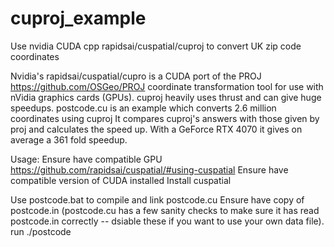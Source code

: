 # cuproj_example
Use nvidia CUDA cpp rapidsai/cuspatial/cuproj to convert UK zip code coordinates

Nvidia's rapidsai/cuspatial/cupro is a CUDA port of the PROJ https://github.com/OSGeo/PROJ 
coordinate transformation tool for use with nVidia graphics cards (GPUs). 
cuproj heavily uses thrust and can give huge speedups.
postcode.cu is an example which converts 2.6 million coordinates using cuproj
It compares cuproj's answers with those given by proj and calculates the speed up.
With a GeForce RTX 4070 it gives on average a 361 fold speedup.

Usage:
Ensure have compatible GPU https://github.com/rapidsai/cuspatial/#using-cuspatial
Ensure have compatible version of CUDA installed
Install cuspatial

Use postcode.bat to compile and link postcode.cu
Ensure have copy of postcode.in (postcode.cu has a few sanity checks to make sure it has read
postcode.in correctly -- dsiable these if you want to use your own data file).
run ./postcode

